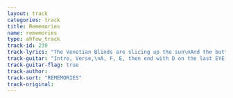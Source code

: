 ```yaml
---
layout: track
categories: track
title: Rememories
name: rememories
type: ahfow_track
track-id: 239
track-lyrics: "The Venetian Blinds are slicing up the sun\nAnd the buttons on my head have come undone\nFires made of marble\nAnd you spit me in the eye\nFires made of marble\nAnd you spit me in the eye\n\nItâ€™s been a long, long, long,\nItâ€™s been a long, long, long,\n\nDo you know what it means to make a wish?\nDo you know what it means to make a wish\nBecause I love you\nBut Iâ€™m sending you away\nI love you\nBut Iâ€™m sending you away\n\nItâ€™s been a long, long, long,\nItâ€™s been a long, long, long.\n\nItâ€™s been a long, long, long,\nItâ€™s been a long, long, long."
track-guitar: "Intro, Verse,\nA, F, E, then end with D on the last EYE, and Marble\nChorus\nA, G, D\n\n(provided by Drew)"
track-guitar-flag: true
track-author: 
track-sort: "REMEMORIES"
track-original: 
---
```

